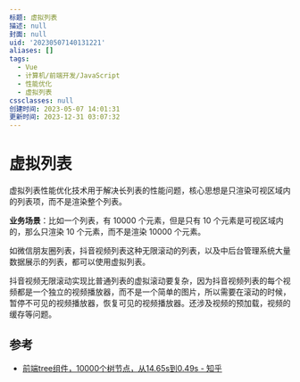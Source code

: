 ```yaml
---
标题: 虚拟列表
描述: null
封面: null
uid: '20230507140131221'
aliases: []
tags:
  - Vue
  - 计算机/前端开发/JavaScript
  - 性能优化
  - 虚拟列表
cssclasses: null
创建时间: 2023-05-07 14:01:31
更新时间: 2023-12-31 03:07:32
---
```


# 虚拟列表

虚拟列表性能优化技术用于解决长列表的性能问题，核心思想是只渲染可视区域内的列表项，而不是渲染整个列表。

**业务场景**：比如一个列表，有 10000 个元素，但是只有 10 个元素是可视区域内的，那么只渲染 10 个元素，而不是渲染 10000 个元素。

如微信朋友圈列表，抖音视频列表这种无限滚动的列表，以及中后台管理系统大量数据展示的列表，都可以使用虚拟列表。

抖音视频无限滚动实现比普通列表的虚拟滚动要复杂，因为抖音视频列表的每个视频都是一个独立的视频播放器，而不是一个简单的图片，所以需要在滚动的时候，暂停不可见的视频播放器，恢复可见的视频播放器。还涉及视频的预加载，视频的缓存等问题。

## 参考

- [前端tree组件，10000个树节点，从14.65s到0.49s - 知乎](https://zhuanlan.zhihu.com/p/55528376)
